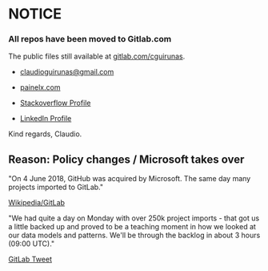
# NOTICE

### All repos have been moved to Gitlab.com

The public files still available at [gitlab.com/cguirunas](https://gitlab.com/cguirunas/).

- claudioguirunas@gmail.com

- [painelx.com](http://painelx.com)

- [Stackoverflow Profile](https://stackoverflow.com/users/1156752/claudio-guirunas)

- [LinkedIn Profile](https://www.linkedin.com/in/claudio-guirunas)


Kind regards,
Claudio.

  

## Reason: Policy changes / Microsoft takes over


 "On 4 June 2018, GitHub was acquired by Microsoft. The same day many projects imported to GitLab."
 
[Wikipedia/GitLab](https://en.wikipedia.org/wiki/GitLab)


 "We had quite a day on Monday with over 250k project imports - that got us a little backed up and proved to be a teaching moment in how we looked at our data models and patterns. We'll be through the backlog in about 3 hours (09:00 UTC)."
 
[GitLab Tweet](https://twitter.com/gitlabstatus/status/1003887898142367744)
